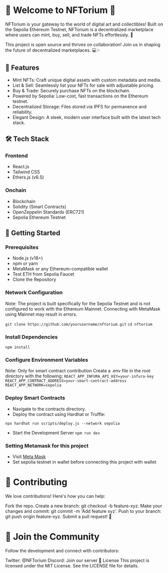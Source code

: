 # 🌟 Welcome to NFTorium 🌟
NFTorium is your gateway to the world of digital art and collectibles! Built on the Sepolia Ethereum Testnet, NFTorium is a decentralized marketplace where users can mint, buy, sell, and trade NFTs effortlessly. 🚀

This project is open source and thrives on collaboration! Join us in shaping the future of decentralized marketplaces. 💻✨

## 🎨 Features
- Mint NFTs: Craft unique digital assets with custom metadata and media.
- List & Sell: Seamlessly list your NFTs for sale with adjustable pricing.
- Buy & Trade: Securely purchase NFTs on the blockchain.
- Powered by Sepolia: Low-cost, fast transactions on the Ethereum testnet.
- Decentralized Storage: Files stored via IPFS for permanence and reliability.
- Elegant Design: A sleek, modern user interface built with the latest tech stack.
## 🛠️ Tech Stack
### Frontend
- React.js
- Tailwind CSS
- Ethers.js (v6.5)
  
### Onchain
- Blockchain
- Solidity (Smart Contracts)
- OpenZeppelin Standards (ERC721)
- Sepolia Ethereum Testnet
  
## 🚀 Getting Started
### Prerequisites
- Node.js (v18+)
- npm or yarn
- MetaMask or any Ethereum-compatible wallet
- Test ETH from Sepolia Faucet
- Clone the Repository

### Network Configuration
Note: The project is built specifically for the Sepolia Testnet and is not configured to work with the Ethereum Mainnet. Connecting with MetaMask using Mainnet may result in errors.
  
```git clone https://github.com/yourusername/nftorium.git``` 
```cd nftorium```

### Install Dependencies
```npm install```

### Configure Environment Variables
Note: Only for smart contract contribution
Create a .env file in the root directory with the following:
```REACT_APP_INFURA_API_KEY=your-infura-key```
```REACT_APP_CONTRACT_ADDRESS=your-smart-contract-address```  
```REACT_APP_NETWORK=sepolia```

### Deploy Smart Contracts
- Navigate to the contracts directory.
- Deploy the contract using Hardhat or Truffle:

```npx hardhat run scripts/deploy.js --network sepolia```
- Start the Development Server
```npm run dev```

### Setting Metamask for this project
- Visit [Meta Mask](https://metamask.io/en-GB/download)
- Set sepolia testnet in wallet before connecting this project with wallet

# 🤝 Contributing
We love contributions! Here's how you can help:

Fork the repo.
Create a new branch: git checkout -b feature-xyz.
Make your changes and commit: git commit -m 'Add feature xyz'.
Push to your branch: git push origin feature-xyz.
Submit a pull request! 🎉

# 🌟 Join the Community
Follow the development and connect with contributors:

Twitter: @NFTorium
Discord: Join our server
📜 License
This project is licensed under the MIT License. See the LICENSE file for details.
